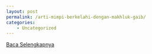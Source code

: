 ```yaml
---
layout: post
permalink: /arti-mimpi-berkelahi-dengan-makhluk-gaib/
categories:
    - Uncategorized
---
```


[Baca Selengkapnya](/03)